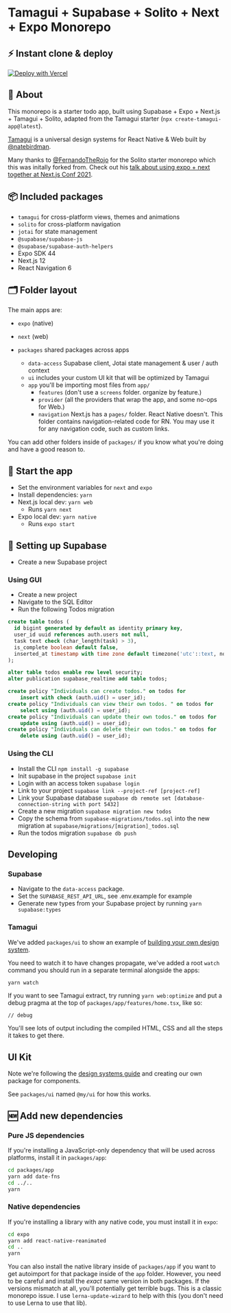 # Tamagui + Supabase + Solito + Next + Expo Monorepo

## ⚡️ Instant clone & deploy

[![Deploy with Vercel](https://vercel.com/button)](https://vercel.com/new/clone?repository-url=https%3A%2F%2Fgithub.com%2Flachlanhawthorne%2Ftamagui-supabase-todos-quickstart&root-directory=next&env=NEXT_PUBLIC_SUPABASE_URL,NEXT_PUBLIC_SUPABASE_ANON_KEY&envDescription=Supabase%20project%20URL%20and%20anon%20key&envLink=https%3A%2F%2Fapp.supabase.com%2F)

## 🔦 About

This monorepo is a starter todo app, built using Supabase + Expo + Next.js + Tamagui + Solito, adapted from the Tamagui starter (`npx create-tamagui-app@latest`). 

[Tamagui](https://tamagui.dev) is a universal design systems for React Native & Web built by [@natebirdman](https://twitter.com/natebirdman).

Many thanks to  [@FernandoTheRojo](https://twitter.com/fernandotherojo) for the Solito starter monorepo which this was initally forked from. Check out his [talk about using expo + next together at Next.js Conf 2021](https://www.youtube.com/watch?v=0lnbdRweJtA).

## 📦 Included packages

- `tamagui` for cross-platform views, themes and animations
- `solito` for cross-platform navigation
- `jotai` for state management
- `@supabase/supabase-js`
- `@supabase/supabase-auth-helpers`
- Expo SDK 44
- Next.js 12
- React Navigation 6

## 🗂 Folder layout

The main apps are:

- `expo` (native)
- `next` (web)

- `packages` shared packages across apps
  - `data-access` Supabase client, Jotai state management & user / auth context
  - `ui` includes your custom UI kit that will be optimized by Tamagui
  - `app` you'll be importing most files from `app/`
    - `features` (don't use a `screens` folder. organize by feature.)
    - `provider` (all the providers that wrap the app, and some no-ops for Web.)
    - `navigation` Next.js has a `pages/` folder. React Native doesn't. This folder contains navigation-related code for RN. You may use it for any navigation code, such as custom links.

You can add other folders inside of `packages/` if you know what you're doing and have a good reason to.

## 🏁 Start the app

- Set the environment variables for `next` and `expo`
- Install dependencies: `yarn`
- Next.js local dev: `yarn web`
  - Runs `yarn next`
- Expo local dev: `yarn native`
  - Runs `expo start`

## 💾 Setting up Supabase

- Create a new Supabase project

### Using GUI

- Create a new project 
- Navigate to the SQL Editor
- Run the following Todos migration

``` sql
create table todos (
  id bigint generated by default as identity primary key,
  user_id uuid references auth.users not null,
  task text check (char_length(task) > 3),
  is_complete boolean default false,
  inserted_at timestamp with time zone default timezone('utc'::text, now()) not null
);

alter table todos enable row level security;
alter publication supabase_realtime add table todos;

create policy "Individuals can create todos." on todos for
    insert with check (auth.uid() = user_id);
create policy "Individuals can view their own todos. " on todos for
    select using (auth.uid() = user_id);
create policy "Individuals can update their own todos." on todos for
    update using (auth.uid() = user_id);
create policy "Individuals can delete their own todos." on todos for
    delete using (auth.uid() = user_id);
```

### Using the CLI

- Install the CLI `npm install -g supabase`
- Init supabase in the project `supabase init`
- Login with an access token `supabase login`
- Link to your project `supabase link --project-ref [project-ref]`
- Link your Supabase database `supabase db remote set [database-connection-string with port 5432]`
- Create a new migration `supabase migration new todos`
- Copy the schema from `supabase-migrations/todos.sql` into the new migration at `supabase/migrations/[migration]_todos.sql`
- Run the todos migration `supabase db push`

## Developing

### Supabase

- Navigate to the `data-access` package.
- Set the `SUPABASE_REST_API_URL`, see .env.example for example
- Generate new types from your Supabase project by running `yarn supabase:types`


### Tamagui

We've added `packages/ui` to show an example of [building your own design system](https://tamagui.dev/docs/guides/design-systems).

You need to watch it to have changes propagate, we've added a root `watch` command you should run in a separate terminal alongside the apps:

```bash
yarn watch
```

If you want to see Tamagui extract, try running `yarn web:optimize` and put a debug pragma at the top of `packages/app/features/home.tsx`, like so:

```tsx
// debug
```

You'll see lots of output including the compiled HTML, CSS and all the steps it takes to get there.

## UI Kit

Note we're following the [design systems guide](https://tamagui.dev/docs/guides/design-systems) and creating our own package for components.

See `packages/ui` named `@my/ui` for how this works.

## 🆕 Add new dependencies

### Pure JS dependencies

If you're installing a JavaScript-only dependency that will be used across platforms, install it in `packages/app`:

```sh
cd packages/app
yarn add date-fns
cd ../..
yarn
```

### Native dependencies

If you're installing a library with any native code, you must install it in `expo`:

```sh
cd expo
yarn add react-native-reanimated
cd ..
yarn
```

You can also install the native library inside of `packages/app` if you want to get autoimport for that package inside of the `app` folder. However, you need to be careful and install the _exact_ same version in both packages. If the versions mismatch at all, you'll potentially get terrible bugs. This is a classic monorepo issue. I use `lerna-update-wizard` to help with this (you don't need to use Lerna to use that lib).